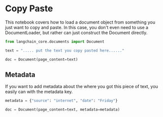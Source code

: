 # Copy Paste

This notebook covers how to load a document object from something you just want to copy and paste. In this case, you don't even need to use a DocumentLoader, but rather can just construct the Document directly.


```python
from langchain_core.documents import Document
```


```python
text = "..... put the text you copy pasted here......"
```


```python
doc = Document(page_content=text)
```

## Metadata
If you want to add metadata about the where you got this piece of text, you easily can with the metadata key.


```python
metadata = {"source": "internet", "date": "Friday"}
```


```python
doc = Document(page_content=text, metadata=metadata)
```


```python

```
